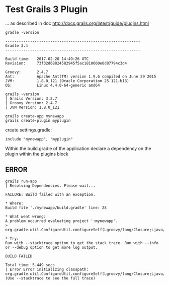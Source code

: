 Test Grails 3 Plugin
==============================

... as described in doc http://docs.grails.org/latest/guide/plugins.html




```
gradle -version

------------------------------------------------------------
Gradle 3.4
------------------------------------------------------------

Build time:   2017-02-20 14:49:26 UTC
Revision:     73f32d68824582945f5ac1810600e8d87794c3d4

Groovy:       2.4.7
Ant:          Apache Ant(TM) version 1.9.6 compiled on June 29 2015
JVM:          1.8.0_121 (Oracle Corporation 25.121-b13)
OS:           Linux 4.4.0-64-generic amd64

grails -version
| Grails Version: 3.2.7
| Groovy Version: 2.4.7
| JVM Version: 1.8.0_121

grails create-app mynewapp
grails create-plugin myplugin
```
create settings.gradle:

```
include "mynewapp", "myplugin"
```

Within the build.gradle of the application declare a dependency on the plugin within the plugins block


ERROR
----------------------------------

```
grails run-app
| Resolving Dependencies. Please wait...

FAILURE: Build failed with an exception.

* Where:
Build file './mynewapp/build.gradle' line: 28

* What went wrong:
A problem occurred evaluating project ':mynewapp'.
> org.gradle.util.ConfigureUtil.configureSelf(Lgroovy/lang/Closure;Ljava/lang/Object;)Ljava/lang/Object;

* Try:
Run with --stacktrace option to get the stack trace. Run with --info or --debug option to get more log output.

BUILD FAILED

Total time: 5.449 secs
| Error Error initializing classpath: org.gradle.util.ConfigureUtil.configureSelf(Lgroovy/lang/Closure;Ljava/lang/Object;)Ljava/lang/Object; (Use --stacktrace to see the full trace)

```
